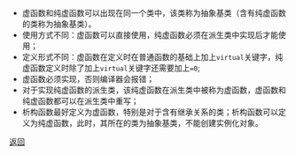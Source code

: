- 虚函数和纯虚函数可以出现在同一个类中，该类称为抽象基类（含有纯虚函数的类称为抽象基类）。
- 使用方式不同：虚函数可以直接使用，纯虚函数必须在派生类中实现后才能使用；
- 定义形式不同：虚函数在定义时在普通函数的基础上加上`virtual`关键字，纯虚函数定义时除了加上`virtual`关键字还需要加上`=0`;
- 虚函数必须实现，否则编译器会报错；
- 对于实现纯虚函数的派生类，该纯虚函数在派生类中被称为虚函数，虚函数和纯虚函数都可以在派生类中重写；
- 析构函数最好定义为虚函数，特别是对于含有继承关系的类；析构函数可以定义为纯虚函数，此时，其所在的类为抽象基类，不能创建实例化对象。

[返回](C++面向对象/readme)